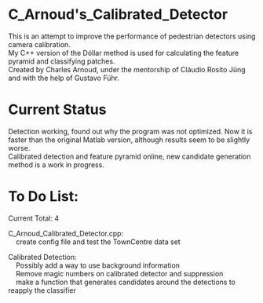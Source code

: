 C_Arnoud's_Calibrated_Detector  
======================  
  
This is an attempt to improve the performance of pedestrian detectors using camera calibration.  
My C++ version of the Dóllar method is used for calculating the feature pyramid and classifying patches.    
Created by Charles Arnoud, under the mentorship of Cláudio Rosito Jüng and with the help of Gustavo Führ.  
  
  
Current Status  
======================  
  
Detection working, found out why the program was not optimized. 
Now it is faster than the original Matlab version, although results seem to be slightly worse.   
Calibrated detection and feature pyramid online, new candidate generation method is a work in progress.  
  
  
To Do List:  
======================  
  
Current Total: 4    
  
C_Arnoud_Calibrated_Detector.cpp:  
&nbsp;&nbsp;&nbsp;&nbsp;create config file and test the TownCentre data set  
  
Calibrated Detection:  
&nbsp;&nbsp;&nbsp;&nbsp;Possibly add a way to use background information  
&nbsp;&nbsp;&nbsp;&nbsp;Remove magic numbers on calibrated detector and suppression  
&nbsp;&nbsp;&nbsp;&nbsp;make a function that generates candidates around the detections to reapply the classifier  
      